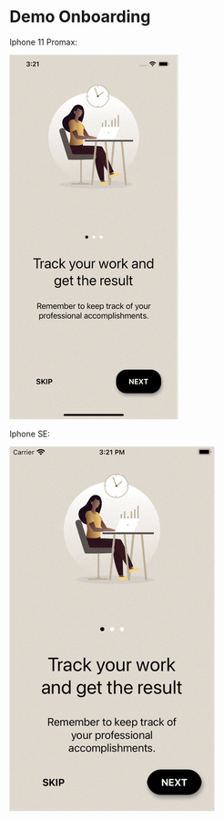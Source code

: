 # Demo Onboarding
Iphone 11 Promax:

![Demo](<screenshots/Simulator Screen Recording - iPhone 11 Pro Max - 2024-10-31 at 15.21.59.gif>)

Iphone SE:

![Demo](<screenshots/Simulator Screen Recording - iPhone SE (2nd generation) - 2024-10-31 at 15.21.17.gif>)

